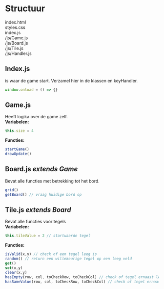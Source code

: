 # Structuur

index.html \
styles.css \
index.js \
/js/Game.js \
/js/Board.js \
/js/Tile.js \
/js/Handler.js


## Index.js
is waar de game start. Verzamel hier in de klassen en keyHandler.
```javascript
window.onload = () => {}
```

## Game.js
Heeft logika over de game zelf. \
**Variabelen:**
```javascript
this.size = 4 
```

**Functies:**
```javascript
startGame()  
drawUpdate() 
```
## Board.js *extends Game*
Bevat alle functies met betrekking tot het bord.
```javascript
grid() 
getBoard() // vraag huidige bord op
```

## Tile.js *extends Board*
Bevat alle functies voor tegels\
**Variabelen:**
```javascript
this.tileValue = 2 // startwaarde tegel
```
**Functies:**
```javascript
isValid(x,y) // check of een tegel leeg is
random() // return een willekeurige tegel op een leeg veld
get()
set(x,y)
clear(x,y)
hasEmpty(row, col, toCheckRow, toCheckCol) // check of tegel ernaast leeg is
hasSameValue(row, col, toCheckRow, toCheckCol) // check of tegel ernaast dezelfde waarde heeft
```








